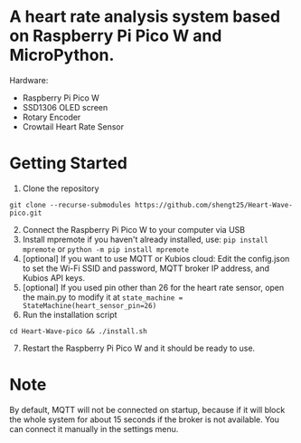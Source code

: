 # A heart rate analysis system based on Raspberry Pi Pico W and MicroPython.
Hardware: 
- Raspberry Pi Pico W
- SSD1306 OLED screen
- Rotary Encoder
- Crowtail Heart Rate Sensor
# Getting Started
1. Clone the repository
```
git clone --recurse-submodules https://github.com/shengt25/Heart-Wave-pico.git
```
2. Connect the Raspberry Pi Pico W to your computer via USB
3. Install mpremote if you haven't already installed, use: `pip install mpremote` or `python -m pip install mpremote`
4. [optional] If you want to use MQTT or Kubios cloud: Edit the config.json to set the Wi-Fi SSID and password, MQTT broker IP address, and Kubios API keys.
5. [optional] If you used pin other than 26 for the heart rate sensor, open the main.py to modify it at `state_machine = StateMachine(heart_sensor_pin=26)`
6. Run the installation script
```
cd Heart-Wave-pico && ./install.sh
```
7. Restart the Raspberry Pi Pico W and it should be ready to use.

# Note
By default, MQTT will not be connected on startup, because if it will block the whole system for about 15 seconds
if the broker is not available. You can connect it manually in the settings menu.